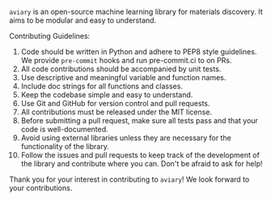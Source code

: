 `aviary` is an open-source machine learning library for materials discovery. It aims to be modular and easy to understand.

Contributing Guidelines:

1. Code should be written in Python and adhere to PEP8 style guidelines. We provide `pre-commit` hooks and run pre-commit.ci to on PRs.
1. All code contributions should be accompanied by unit tests.
1. Use descriptive and meaningful variable and function names.
1. Include doc strings for all functions and classes.
1. Keep the codebase simple and easy to understand.
1. Use Git and GitHub for version control and pull requests.
1. All contributions must be released under the MIT license.
1. Before submitting a pull request, make sure all tests pass and that your code is well-documented.
1. Avoid using external libraries unless they are necessary for the functionality of the library.
1. Follow the issues and pull requests to keep track of the development of the library and contribute where you can. Don't be afraid to ask for help!

Thank you for your interest in contributing to `aviary`! We look forward to your contributions.
